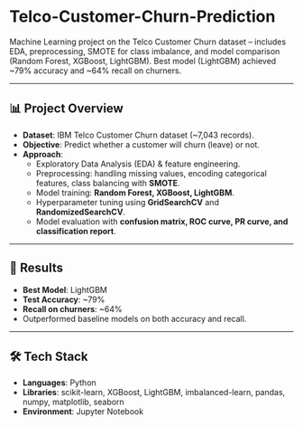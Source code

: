 # Telco-Customer-Churn-Prediction
Machine Learning project on the Telco Customer Churn dataset – includes EDA, preprocessing, SMOTE for class imbalance, and model comparison (Random Forest, XGBoost, LightGBM). Best model (LightGBM) achieved ~79% accuracy and ~64% recall on churners.

---

## 📊 Project Overview
- **Dataset**: IBM Telco Customer Churn dataset (~7,043 records).  
- **Objective**: Predict whether a customer will churn (leave) or not.  
- **Approach**:  
  - Exploratory Data Analysis (EDA) & feature engineering.  
  - Preprocessing: handling missing values, encoding categorical features, class balancing with **SMOTE**.  
  - Model training: **Random Forest, XGBoost, LightGBM**.  
  - Hyperparameter tuning using **GridSearchCV** and **RandomizedSearchCV**.  
  - Model evaluation with **confusion matrix, ROC curve, PR curve, and classification report**.  

---

## 🚀 Results
- **Best Model**: LightGBM  
- **Test Accuracy**: ~79%  
- **Recall on churners**: ~64%  
- Outperformed baseline models on both accuracy and recall.  

---

## 🛠️ Tech Stack
- **Languages**: Python  
- **Libraries**: scikit-learn, XGBoost, LightGBM, imbalanced-learn, pandas, numpy, matplotlib, seaborn  
- **Environment**: Jupyter Notebook  
